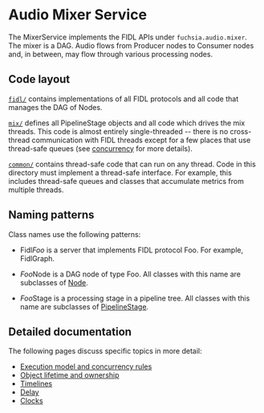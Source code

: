 # Audio Mixer Service

The MixerService implements the FIDL APIs under `fuchsia.audio.mixer`. The mixer
is a DAG. Audio flows from Producer nodes to Consumer nodes and, in between, may
flow through various processing nodes.

## Code layout

[`fidl/`](../fidl/) contains implementations of all FIDL protocols and all code
that manages the DAG of Nodes.

[`mix/`](../mix/) defines all PipelineStage objects and all code which drives
the mix threads. This code is almost entirely single-threaded -- there is no
cross-thread communication with FIDL threads except for a few places that use
thread-safe queues (see [concurrency](execution_model.md#concurrency) for more
details).

[`common/`](../common/) contains thread-safe code that can run on any thread.
Code in this directory must implement a thread-safe interface. For example, this
includes thread-safe queues and classes that accumulate metrics from multiple
threads.

## Naming patterns

Class names use the following patterns:

*   Fidl*Foo* is a server that implements FIDL protocol Foo. For example,
    FidlGraph.

*   *Foo*Node is a DAG node of type Foo. All classes with this name are
    subclasses of [Node](../fidl/node.h).

*   *Foo*Stage is a processing stage in a pipeline tree. All classes with this
    name are subclasses of [PipelineStage](../mix/pipeline_stage.h).

## Detailed documentation

The following pages discuss specific topics in more detail:

*   [Execution model and concurrency rules](execution_model.md)
*   [Object lifetime and ownership](lifetime_and_ownership.md)
*   [Timelines](timelines.md)
*   [Delay](delay.md)
*   [Clocks](clocks.md)
